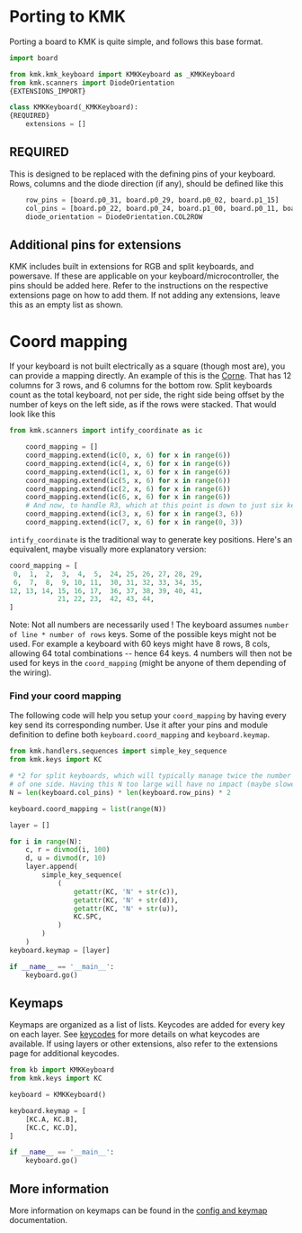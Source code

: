 # Porting to KMK 
Porting a board to KMK is quite simple, and follows this base format.

```python
import board

from kmk.kmk_keyboard import KMKKeyboard as _KMKKeyboard
from kmk.scanners import DiodeOrientation
{EXTENSIONS_IMPORT}

class KMKKeyboard(_KMKKeyboard):
{REQUIRED}
    extensions = []

```

## REQUIRED
This is designed to be replaced with the defining pins of your keyboard. Rows, 
columns and the diode direction (if any), should be defined like this
```python
    row_pins = [board.p0_31, board.p0_29, board.p0_02, board.p1_15]
    col_pins = [board.p0_22, board.p0_24, board.p1_00, board.p0_11, board.p1_04]
    diode_orientation = DiodeOrientation.COL2ROW
```

## Additional pins for extensions
KMK includes built in extensions for RGB and split keyboards, and powersave. If
these are applicable on your keyboard/microcontroller, the pins should be added
here. Refer to the instructions on the respective extensions page on how to add 
them. If not adding any extensions, leave this as an empty list as shown.

# Coord mapping
If your keyboard is not built electrically as a square (though most are), you can
provide a mapping directly. An example of this is the 
[Corne](https://github.com/foostan/crkbd). That has 12 columns for 3 rows, and 6 
columns for the bottom row. Split keyboards count as the total keyboard, not per 
side, the right side being offset by the number of keys on the left side, as if
the rows were stacked.
That would look like this
```python
from kmk.scanners import intify_coordinate as ic

    coord_mapping = []
    coord_mapping.extend(ic(0, x, 6) for x in range(6))
    coord_mapping.extend(ic(4, x, 6) for x in range(6))
    coord_mapping.extend(ic(1, x, 6) for x in range(6))
    coord_mapping.extend(ic(5, x, 6) for x in range(6))
    coord_mapping.extend(ic(2, x, 6) for x in range(6))
    coord_mapping.extend(ic(6, x, 6) for x in range(6))
    # And now, to handle R3, which at this point is down to just six keys
    coord_mapping.extend(ic(3, x, 6) for x in range(3, 6))
    coord_mapping.extend(ic(7, x, 6) for x in range(0, 3))
```

`intify_coordinate` is the traditional way to generate key positions.
Here's an equivalent, maybe visually more explanatory version:
```python
coord_mapping = [
 0,  1,  2,  3,  4,  5,  24, 25, 26, 27, 28, 29,
 6,  7,  8,  9, 10, 11,  30, 31, 32, 33, 34, 35,
12, 13, 14, 15, 16, 17,  36, 37, 38, 39, 40, 41,
            21, 22, 23,  42, 43, 44,
]
```

Note: Not all numbers are necessarily used ! The keyboard assumes
`number of line * number of rows` keys. Some of the possible keys might not be
used. For example a keyboard with 60 keys might have 8 rows, 8 cols, allowing
64 total combinations -- hence 64 keys. 4 numbers will then not be used for keys
in the `coord_mapping` (might be anyone of them depending of the wiring).

### Find your coord mapping
The following code will help you setup your `coord_mapping` by having every key
send its corresponding number. Use it after your pins and module definition
to define both `keyboard.coord_mapping` and `keyboard.keymap`.

```python
from kmk.handlers.sequences import simple_key_sequence
from kmk.keys import KC

# *2 for split keyboards, which will typically manage twice the number of keys
# of one side. Having this N too large will have no impact (maybe slower boot..)
N = len(keyboard.col_pins) * len(keyboard.row_pins) * 2

keyboard.coord_mapping = list(range(N))

layer = []

for i in range(N):
    c, r = divmod(i, 100)
    d, u = divmod(r, 10)
    layer.append(
        simple_key_sequence(
            (
                getattr(KC, 'N' + str(c)),
                getattr(KC, 'N' + str(d)),
                getattr(KC, 'N' + str(u)),
                KC.SPC,
            )
        )
    )
keyboard.keymap = [layer]

if __name__ == '__main__':
    keyboard.go()
```

## Keymaps
Keymaps are organized as a list of lists. Keycodes are added for every key on 
each layer. See [keycodes](keycodes.md) for more details on what keycodes are 
available. If using layers or other extensions, also refer to the extensions 
page for additional keycodes.
```python
from kb import KMKKeyboard
from kmk.keys import KC

keyboard = KMKKeyboard()

keyboard.keymap = [
    [KC.A, KC.B],
    [KC.C, KC.D],
]

if __name__ == '__main__':
    keyboard.go()
```

## More information
More information on keymaps can be found in the [config and keymap](config_and_keymap.md) documentation.
